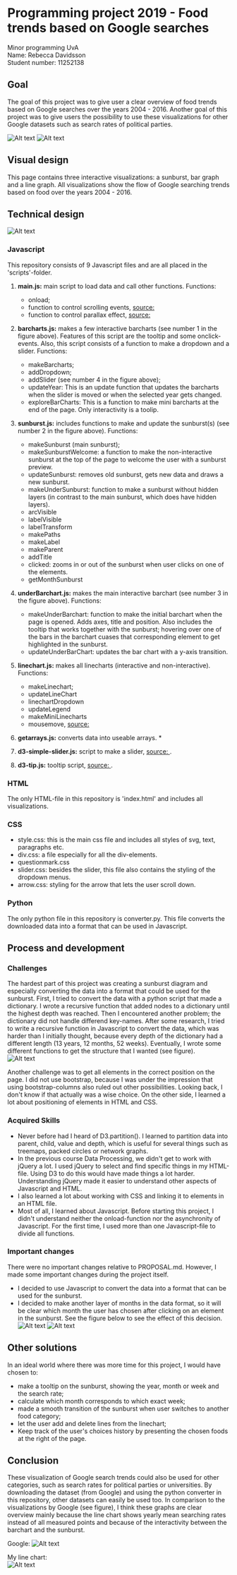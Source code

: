 # Programming project 2019 - Food trends based on Google searches
Minor programming UvA  
Name: Rebecca Davidsson  
Student number: 11252138  

## Goal
The goal of this project was to give user a clear overview of food trends based on Google searches over the years 2004 - 2016. Another goal of this project was to give users the possibility to use these visualizations for other Google datasets such as search rates of political parties.  

![Alt text](doc/page1.png)
![Alt text](doc/page2.png)

## Visual design
This page contains three interactive visualizations: a sunburst, bar graph and a line graph. All visualizations show the flow of Google searching trends based on food over the years 2004 - 2016.

## Technical design
![Alt text](doc/numbers.png)

### Javascript
This repository consists of 9 Javascript files and are all placed in the 'scripts'-folder.
1. **main.js:** main script to load data and call other functions.
Functions:
    * onload;
    * function to control scrolling events, [source: ](https://www.w3schools.com/jquery/tryit.asp?filename=tryjquery_eff_animate_smoothscroll)
    * function to control parallax effect, [source: ](https://codepen.io/martinwolf/pen/ZGXKEX/)
2. **barcharts.js:** makes a few interactive barcharts (see number 1 in the figure above). Features of this script are the tooltip and some onclick-events.
Also, this script consists of a function to make a dropdown and a slider.
Functions:
    * makeBarcharts;
    * addDropdown;
    * addSlider (see number 4 in the figure above);
    * updateYear: This is an update function that updates the barcharts when the slider is moved or when the selected year gets changed.
    * exploreBarCharts: This is a function to make mini barcharts at the end of the page. Only interactivity is a toolip.
3. **sunburst.js:** includes functions to make and update the sunburst(s) (see number 2 in the figure above).
Functions:
    * makeSunburst (main sunburst);
    * makeSunburstWelcome: a function to make the non-interactive sunburst at the top of the page to welcome the user with a sunburst preview.
    * updateSunburst: removes old sunburst, gets new data and draws a new sunburst.
    * makeUnderSunburst: function to make a sunburst without hidden layers (in contrast to the main sunburst, which does have hidden layers).
    * arcVisible
    * labelVisible
    * labelTransform
    * makePaths
    * makeLabel
    * makeParent
    * addTitle
    * clicked: zooms in or out of the sunburst when user clicks on one of the elements.
    * getMonthSunburst
4. **underBarchart.js:** makes the main interactive barchart (see number 3 in the figure above).
Functions:
    * makeUnderBarchart: function to make the initial barchart when the page is opened. Adds axes, title and position. Also includes the tooltip that works together with the sunburst; hovering over one of the bars in the barchart cuases that corresponding element to get highlighted in the sunburst.
    * updateUnderBarChart: updates the bar chart with a y-axis transition.
5. **linechart.js:** makes all linecharts (interactive and non-interactive).
Functions:
    * makeLinechart;
    * updateLineChart
    * linechartDropdown
    * updateLegend
    * makeMiniLinecharts
    * mousemove, [source: ](https://bl.ocks.org/alandunning/cfb7dcd7951826b9eacd54f0647f48d3)  
6. **getarrays.js:** converts data into useable arrays.
    *

7. **d3-simple-slider.js:** script to make a slider, [source: ](https://github.com/johnwalley/d3-simple-slider   ).
8. **d3-tip.js:** tooltip script, [source: ](https://github.com/jprichardson/d3-tooltip).

### HTML
The only HTML-file in this repository is 'index.html' and includes all visualizations.

### CSS
* style.css: this is the main css file and includes all styles of svg, text, paragraphs etc.
* div.css: a file especially for all the div-elements.
* questionmark.css
* slider.css: besides the slider, this file also contains the styling of the dropdown menus.
* arrow.css: styling for the arrow that lets the user scroll down.

### Python
The only python file in this repository is converter.py. This file converts the downloaded data into a format that can be used in Javascript.


## Process and development

### Challenges
The hardest part of this project was creating a sunburst diagram and especially converting the data into a format that could be used for the sunburst. First, I tried to convert the data with a python script that made a dictionary. I wrote a recursive function that added nodes to a dictionary until the highest depth was reached. Then I encountered another problem; the dictionary did not handle differend key-names. After some research, I tried to write a recursive function in Javascript to convert the data, which was harder than I initially thought, because every depth of the dictionary had a different length (13 years, 12 months, 52 weeks). Eventually, I wrote some different functions to get the structure that I wanted (see figure).  
![Alt text](doc/sunburst_format.png)

Another challenge was to get all elements in the correct position on the page. I did not use bootstrap, because I was under the impression that using bootstrap-columns also ruled out other possibilities. Looking back, I don't know if that actually was a wise choice. On the other side, I learned a lot about positioning of elements in HTML and CSS.

### Acquired Skills
* Never before had I heard of D3.partition(). I learned to partition data into parent, child, value and depth, which is useful for several things such as treemaps, packed circles or network graphs.
* In the previous course Data Processing, we didn't get to work with jQuery a lot. I used jQuery to select and find specific things in my HTML-file. Using D3 to do this would have made things a lot harder. Understanding jQuery made it easier to understand other aspects of Javascript and HTML.
* I also learned a lot about working with CSS and linking it to elements in an HTML file.
* Most of all, I learned about Javascript. Before starting this project, I didn't understand neither the onload-function nor the asynchronity of Javascript. For the first time, I used more than one Javascript-file to divide all functions.  

### Important changes
There were no important changes relative to PROPOSAL.md. However, I made some important changes during the project itself.
* I decided to use Javascript to convert the data into a format that can be used for the sunburst.
* I decided to make another layer of months in the data format, so it will be clear which month the user has chosen after clicking on an element in the sunburst. See the figure below to see the effect of this decision.
![Alt text](doc/monthSunbursteffect.png)
![Alt text](doc/monthSunbursteffect0.png)

## Other solutions
In an ideal world where there was more time for this project, I would have chosen to:
* make a tooltip on the sunburst, showing the year, month or week and the search rate;
* calculate which month corresponds to which exact week;
* made a smooth transition of the sunburst when user switches to another food category;
* let the user add and delete lines from the linechart;
* Keep track of the user's choices history by presenting the chosen foods at the right of the page.


## Conclusion
These visualization of Google search trends could also be used for other categories, such as search rates for political parties or universities. By downloading the dataset (from Google) and using the python converter in this repository, other datasets can easily be used too. In comparison to the visualizations by Google (see figure), I think these graphs are clear overview mainly because the line chart shows yearly mean searching rates instead of all measured points and because of the interactivity between the barchart and the sunburst.

Google:
![Alt text](doc/grapfruitGoogle.png)


My line chart:  
![Alt text](doc/grapefruitMy.png)
